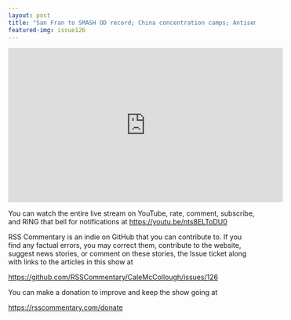 ```yaml
---
layout: post
title: "San Fran to SMASH OD record; China concentration camps; Antisemitism, unaccompanied minor WAVES."
featured-img: issue126
---
```


<iframe width="560" height="315" src="https://www.youtube.com/embed/nts8ELToDU0" frameborder="0" allow="accelerometer; autoplay; encrypted-media; gyroscope; picture-in-picture" allowfullscreen></iframe>

You can watch the entire live stream on YouTube, rate, comment, subscribe, and RING that bell for notifications at <https://youtu.be/nts8ELToDU0>

RSS Commentary is an indie on GitHub that you can contribute to. If you find any factual errors, you may correct them, contribute to the website, suggest news stories, or comment on these stories, the Issue ticket along with links to the articles in this show at 

<https://github.com/RSSCommentary/CaleMcCollough/issues/126>

You can make a donation to improve and keep the show going at

<https://rsscommentary.com/donate>
